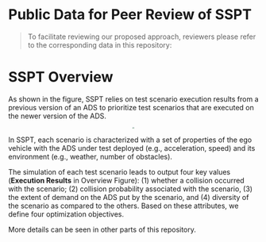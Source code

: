 # Public Data for Peer Review of SSPT

> To facilitate reviewing our proposed approach, reviewers please refer to the corresponding data in this repository:
>
> 
# SSPT Overview
As shown in the figure, SSPT relies on test scenario execution results from a previous version of an ADS to prioritize test scenarios that are executed on the newer version of the ADS.
<div align=center><img src="https://github.com/ssbse2021/SSPT/blob/main/figures/overview.png" style="zoom:20%" /></div>

In SSPT, each scenario is characterized with a set of properties of the ego vehicle with the ADS under test deployed (e.g., acceleration, speed) and its environment (e.g., weather, number of obstacles).

The simulation of each test scenario leads to output four key values (**Execution Results** in Overview Figure): (1) whether a collision occurred with the scenario; (2) collision probability associated with the scenario, (3) the extent of demand on the ADS put by the scenario, and (4) diversity of the scenario as compared to the others. Based on these attributes, we define four optimization objectives.

More details can be seen in other parts of this repository.
